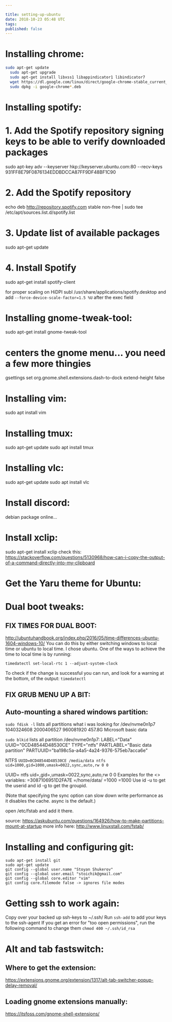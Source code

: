 ```yaml
---

title: setting-up-ubuntu
date: 2018-10-23 05:48 UTC
tags: 
published: false
---
```


# Installing chrome:
    
  ```bash
  sudo apt-get update
    sudo apt-get upgrade
    sudo apt-get install libxss1 libappindicator1 libindicator7
    wget https://dl.google.com/linux/direct/google-chrome-stable_current_amd64.deb
    sudo dpkg -i google-chrome*.deb
  ```

# Installing spotify:
  # 1. Add the Spotify repository signing keys to be able to verify downloaded packages
  sudo apt-key adv --keyserver hkp://keyserver.ubuntu.com:80 --recv-keys 931FF8E79F0876134EDDBDCCA87FF9DF48BF1C90

  # 2. Add the Spotify repository
  echo deb http://repository.spotify.com stable non-free | sudo tee /etc/apt/sources.list.d/spotify.list

  # 3. Update list of available packages
  sudo apt-get update

  # 4. Install Spotify
  sudo apt-get install spotify-client

  for proper scaling on HiDPI
  subl /usr/share/applications/spotify.desktop  and add `--force-device-scale-factor=1.5 %U` after the exec field

# Installing gnome-tweak-tool:
  sudo apt-get install gnome-tweak-tool
  # centers the gnome menu... you need a few more thingies
  gsettings set org.gnome.shell.extensions.dash-to-dock extend-height false

# Installing vim:
  sudo apt install vim

# Installing tmux:
  sudo apt-get update
  sudo apt install tmux

# Installing vlc:
  sudo apt-get update
  sudo apt install vlc

# Install discord:
  debian package online...

# Install xclip:
  sudo apt-get install xclip
  check this: https://stackoverflow.com/questions/5130968/how-can-i-copy-the-output-of-a-command-directly-into-my-clipboard

# Get the Yaru theme for Ubuntu:


# Dual boot tweaks:
##  FIX TIMES FOR DUAL BOOT:
  http://ubuntuhandbook.org/index.php/2016/05/time-differences-ubuntu-1604-windows-10/
  You can do this by either switching windows to local time or ubuntu to local time. I chose ubuntu. One of the ways
  to achieve the time to local time is by running:

  `timedatectl set-local-rtc 1 --adjust-system-clock`

  To check if the change is successful you can run, and look for a warning at the bottom, of the output:
  `timedatectl`

##  FIX GRUB MENU UP A BIT:

## Auto-mounting a shared windows partition:
  `sudo fdisk -l` lists all partitions
  what i was looking for
  /dev/nvme0n1p7 1040324608 2000406527 960081920 457.8G Microsoft basic data

  `sudo blkid` lists all partition 
  /dev/nvme0n1p7: LABEL="Data" UUID="0CD48544D48530CE" TYPE="ntfs" PARTLABEL="Basic data partition" PARTUUID="ba198c5a-a4a5-4a24-9376-575eb7acca6e"

  NTFS
  `UUID=0CD48544D48530CE /media/data ntfs uid=1000,gid=1000,umask=0022,sync,auto,rw 0 0`

  UUID=<uuid> <pathtomount> ntfs uid=<userid>,gid=<groupid>,umask=0022,sync,auto,rw 0 0
  Examples for the <> variables:
  <uuid>=3087106951D2FA7E
  <pathtomount>=/home/data/
  <userid>=1000
  <groupid>=1000
  Use id -u <username> to get the userid and id -g <username> to get the groupid.

  (Note that specifying the sync option can slow down write performance as it disables the cache. async is the default.)

  open /etc/fstab and add it there. 

  source: https://askubuntu.com/questions/164926/how-to-make-partitions-mount-at-startup
  more info here:
  http://www.linuxstall.com/fstab/


# Installing and configuring git:
    sudo apt-get install git
    sudo apt-get update
    git config --global user.name "Stoyan Shukerov"
    git config --global user.email "stoichik@gmail.com"
    git config --global core.editor "vim"
    git config core.filemode false -> ignores file modes

# Getting ssh to work again:
  Copy over your backed up ssh-keys to ~/.ssh/
  Run `ssh-add` to add your keys to the ssh-agent
  If you get an error for "too open permissions", run the following command to change them
  `chmod 400 ~/.ssh/id_rsa`

# Alt and tab fastswitch:
## Where to get the extension:
  https://extensions.gnome.org/extension/1317/alt-tab-switcher-popup-delay-removal/
## Loading gnome extensions manually:
  https://itsfoss.com/gnome-shell-extensions/



